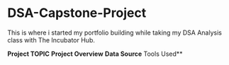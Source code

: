 # DSA-Capstone-Project
This is where i started my portfolio building while taking my DSA Analysis class with The Incubator Hub.

**Project TOPIC**
**Project Overview**
**Data Source**
Tools Used**
